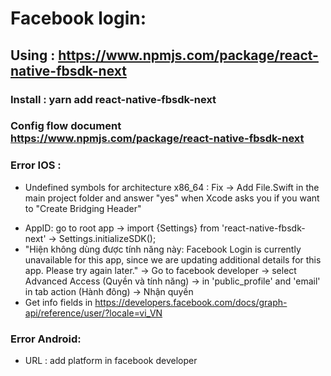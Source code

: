 # Facebook login:
## Using : https://www.npmjs.com/package/react-native-fbsdk-next
### Install : yarn add react-native-fbsdk-next
### Config flow document  https://www.npmjs.com/package/react-native-fbsdk-next
### Error IOS :
 - Undefined symbols for architecture x86_64 : Fix -> Add File.Swift in the main project folder and answer "yes" when Xcode asks you if you want to "Create Bridging Header"
 + AppID: go to root app -> import {Settings} from 'react-native-fbsdk-next' -> Settings.initializeSDK();
 + "Hiện không dùng được tính năng này: Facebook Login is currently unavailable for this app, since we are updating additional details for this app. Please try again later." ->
 Go to facebook developer -> select Advanced Access (Quyền và tính năng) -> in 'public_profile' and 'email' in tab action (Hành đông) -> Nhận quyền
 + Get info fields in https://developers.facebook.com/docs/graph-api/reference/user/?locale=vi_VN
 ### Error Android:
 + URL : add platform in facebook developer

